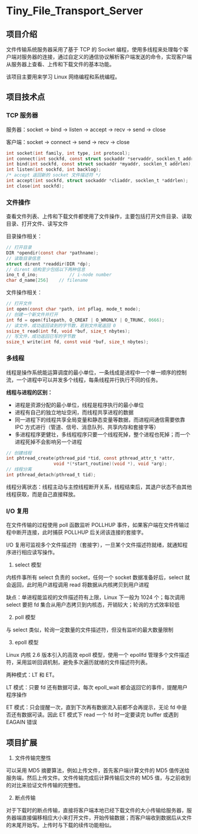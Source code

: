 # Tiny_File_Transport_Server

## 项目介绍

文件传输系统服务器采用了基于 TCP 的 Socket 编程，使用多线程来处理每个客户端对服务器的连接，通过自定义的通信协议解析客户端发送的命令，实现客户端从服务器上查看、上传和下载文件的基本功能。

该项目主要用来学习 Linux 网络编程和系统编程。

## 项目技术点

### TCP 服务器

服务器：socket -> bind -> listen -> accept -> recv -> send -> close

客户端：socket -> connect -> send -> recv -> close

```c
int socket(int family, int type, int protocol);
int connect(int sockfd, const struct sockaddr *servaddr, socklen_t addrlen);
int bind(int sockfd, const struct sockaddr *myaddr, socklen_t addrlen);
int listen(int sockfd, int backlog);
/* accept 返回新的 socket 文件描述符 */
int accept(int sockfd, struct sockaddr *cliaddr, socklen_t *addrlen);
int close(int sockfd);
```

### 文件操作

查看文件列表、上传和下载文件都使用了文件操作，主要包括打开文件目录、读取目录、打开文件、读写文件

目录操作相关：

```c
// 打开目录
DIR *opendir(const char *pathname);
// 读取目录信息
struct dirent *readdir(DIR *dp);
// dirent 结构至少包括以下两种信息
ino_t d_ino;			// i-node number
char d_name[256]	// filename
```

文件操作相关：

```c
// 打开文件
int open(const char *path, int pflag, mode_t mode);
// 创建一个新文件并打开
int fd = open(filepath, O_CREAT | O_WRONLY | O_TRUNC, 0666);
// 读文件，成功返回读到的字节数，若到文件尾返回 0
ssize_t read(int fd, void *buf, size_t nbytes);
// 写文件，成功返回已写的字节数
ssize_t write(int fd, const void *buf, size_t nbytes);
```

### 多线程

线程是操作系统能运算调度的最小单位，一条线成是进程中一个单一顺序的控制流，一个进程中可以并发多个线程，每条线程并行执行不同的任务。

**线程与进程的区别：**

* 进程是资源分配的最小单位，线程是程序执行的最小单位
* 进程有自己的独立地址空闲，而线程共享进程的数据
* 同一进程下的线程共享全局变量和静态变量等数据，而进程间通信需要依靠 IPC 方式进行（管道、信号、消息队列、共享内存和套接字等）
* 多进程程序更健壮，多线程程序只要一个线程死掉，整个进程也死掉；而一个进程死掉不会影响另一个进程

```c
// 创建线程
int phtread_create(pthread_pid *tid, const pthread_attr_t *attr,
                  void *(*start_routine)(void *), void *arg);
// 线程分离
int pthread_detach(pthread_t tid);
```

线程分离状态：线程主动与主控线程断开关系，线程结束后，其退户状态不由其他线程获取，而是自己直接释放。

### I/O 复用

在文件传输的过程使用 poll 函数监听 POLLHUP 事件，如果客户端在文件传输过程中断开连接，此时捕获 POLLHUP 后关闭该连接的套接字。

I/O 复用可监视多个文件描述符（套接字），一旦某个文件描述符就绪，就通知程序进行相应读写操作。

1. select 模型

内核件事所有 select 负责的 socket，任何一个 socket 数据准备好后，select 就会返回，此时用户进程调用 read 将数据从内核拷贝到用户进程

缺点：单进程能监视的文件描述符有上限，Linux 下一般为 1024 个；每次调用 select 要把 fd 集合从用户态拷贝到内核态，开销较大；轮询的方式效率较低

2. poll 模型

与 select 类似，轮询一定数量的文件描述符，但没有监听的最大数量限制

3. epoll 模型

Linux 内核 2.6 版本引入的高效 epoll 模型，使用一个 epollfd 管理多个文件描述符，采用监听回调机制，避免多次遍历就绪的文件描述符列表。

两种模式：LT 和 ET。

LT 模式：只要 fd 还有数据可读，每次 epoll_wait 都会返回它的事件，提醒用户程序操作

ET 模式：只会提醒一次，直到下次再有数据流入前都不会再提示，无论 fd 中是否还有数据可读。因此 ET 模式下 read 一个 fd 时一定要读完 buffer 或遇到 EAGAIN 错误

## 项目扩展

1. 文件传输完整性

可以采用 MD5 摘要算法，例如上传文件，首先客户端计算文件的 MD5 值传送给服务端，然后上传文件。文件传输完成后计算传输后文件的 MD5 值，与之前收到的对比来验证文件传输的完整性。

2. 断点传输

对于下载时的断点传输，直接将客户端本地已经下载文件的大小传输给服务器，服务器端直接偏移相应大小来打开文件，开始传输数据；而客户端收到数据后从文件的末尾开始写。上传时与下载的续传功能相似。
